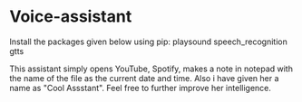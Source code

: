 # Voice-assistant
Install the packages given below using pip: 
playsound
speech_recognition
gtts

This assistant simply opens YouTube, Spotify, makes a note in notepad with the name of the file as the current date and time.
Also i have given her a name as "Cool Assstant".
Feel free to further improve her intelligence.
